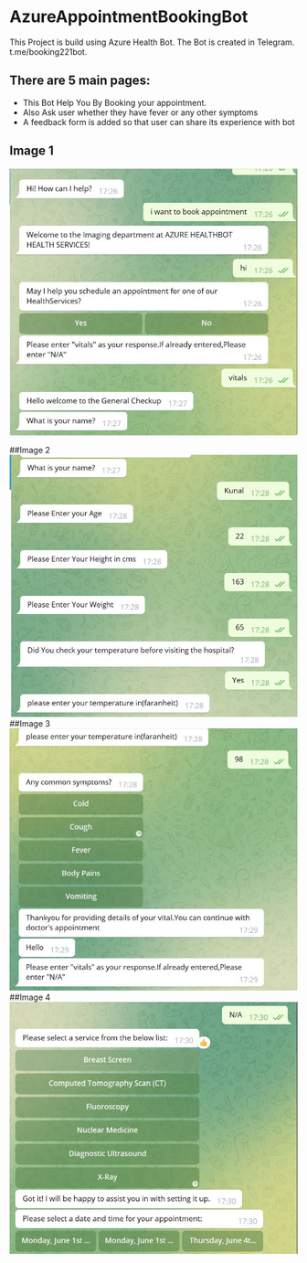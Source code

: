 # AzureAppointmentBookingBot
This Project is build using Azure Health Bot. 
The Bot is created in Telegram.
t.me/booking221bot.
## There are 5 main pages:
* This Bot Help You By Booking your appointment.
* Also Ask user whether they have fever or any other symptoms
* A feedback form is added so that user can share its experience with bot
## Image 1
![](Img/pic1.JPG)

##Image 2
![](Img/pic2.JPG)
##Image 3
![](Img/pic3.JPG)
##Image 4
![](Img/pic4.JPG)
